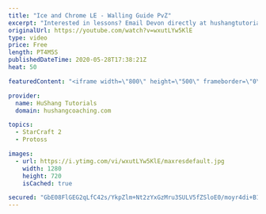 ```yaml
---
title: "Ice and Chrome LE - Walling Guide PvZ"
excerpt: "Interested in lessons? Email Devon directly at hushangtutorials@outlook.com ------------------------------------------------------------------------------------------------------- Want to support HuShang Tutorials directly? Patreon is a website where you can contribute a monthly donation that will help"
originalUrl: https://youtube.com/watch?v=wxutLYw5KlE
type: video
price: Free
length: PT4M5S
publishedDateTime: 2020-05-28T17:38:21Z
heat: 50

featuredContent: "<iframe width=\"800\" height=\"500\" frameborder=\"0\" src=\"https://www.youtube.com/embed/wxutLYw5KlE\" allow=\"accelerometer; autoplay; encrypted-media; gyroscope; picture-in-picture\" allowfullscreen></iframe>"

provider:
  name: HuShang Tutorials
  domain: hushangcoaching.com

topics:
  - StarCraft 2
  - Protoss

images:
  - url: https://i.ytimg.com/vi/wxutLYw5KlE/maxresdefault.jpg
    width: 1280
    height: 720
    isCached: true

secured: "GbE08FlGEG2qLfC42s/YkpZlm+Nt2zYxGzMru3SULV5fZSloE0/moyr4di+B1P9eo7yUQo5WfzAkTbNbxiyMI97ELssdyMk2q15NpMIChe1h1zupOQu/B1p2zFSP5nPt7BTjwQ/q3Yob8OCfNotZw/xeYOAelGBFAPxlJZWCQ88Kjoy+RWPnKbMWoErI9FIFw4GKJi5bnMKMrAjScqJgO/skk6tdPVoGSUC5MJOK/7T5poia66G4uhOVwXdEIE0aM4EyhYm+u+S0nq6cdkhJ1YCquSiT2jN1WaxM+xHaKQOeJdAPrOVK4lXgq0gR9ehVHdEV9zqViwfpqo5j9+GsxtI/Kw7nHULQMKUix2LwP9OesgyIOrl1hMLbJId+QP9NUe3JERwObl3Deg3lbYcUbNiNCOgXVpT9gHIX7eVdFlM=;U9PjXR/zTxgv/ZDjWN0qKw=="
---
```


